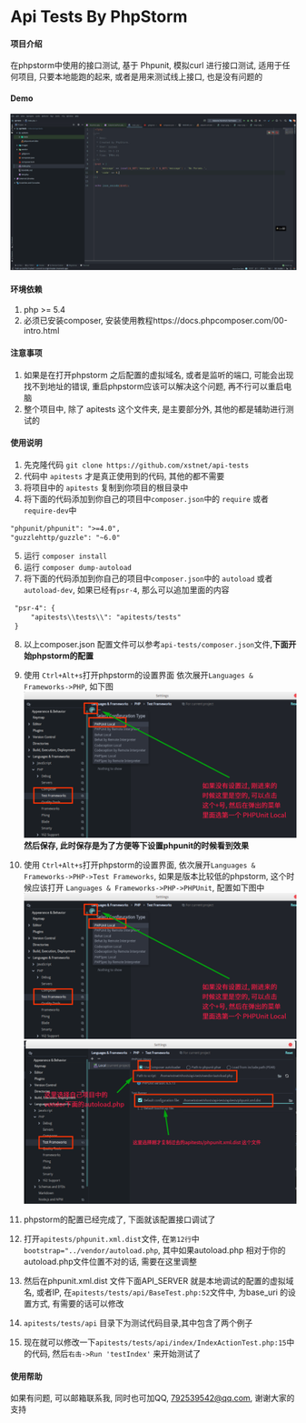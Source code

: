# Api Tests By PhpStorm

#### 项目介绍
在phpstorm中使用的接口测试, 基于 Phpunit, 模拟curl 进行接口测试, 适用于任何项目, 只要本地能跑的起来, 或者是用来测试线上接口, 也是没有问题的

#### Demo
![demo][1]

#### 环境依赖
1. php >= 5.4
2. 必须已安装composer, 安装使用教程https://docs.phpcomposer.com/00-intro.html

#### 注意事项
1. 如果是在打开phpstorm 之后配置的虚拟域名, 或者是监听的端口, 可能会出现找不到地址的错误, 重启phpstorm应该可以解决这个问题, 再不行可以重启电脑
2. 整个项目中, 除了 apitests 这个文件夹, 是主要部分外, 其他的都是辅助进行测试的


#### 使用说明
1. 先克隆代码 `git clone https://github.com/xstnet/api-tests`
2. 代码中 `apitests` 才是真正使用到的代码, 其他的都不需要
3. 将项目中的 `apitests` 复制到你项目的根目录中
4. 将下面的代码添加到你自己的项目中`composer.json`中的 `require` 或者 `require-dev`中
 ```
 "phpunit/phpunit": ">=4.0",
 "guzzlehttp/guzzle": "~6.0"
 ```

5. 运行 `composer install`
6. 运行 `composer dump-autoload`
7. 将下面的代码添加到你自己的项目中`composer.json`中的 `autoload` 或者 `autoload-dev`, 如果已经有`psr-4`, 那么可以追加里面的内容

 ```
  "psr-4": {
      "apitests\\tests\\": "apitests/tests"
  }
 ```
8. 以上composer.json 配置文件可以参考`api-tests/composer.json`文件,**下面开始phpstorm的配置**
9. 使用 `Ctrl+Alt+s`打开phpstorm的设置界面 依次展开`Languages & Frameworks->PHP`, 如下图![phstrom设置PHP环境变量][2] 
     **然后保存, 此时保存是为了方便等下设置phpunit的时候看到效果**

10. 使用 `Ctrl+Alt+s`打开phpstorm的设置界面, 依次展开`Languages & Frameworks->PHP->Test Frameworks`, 如果是版本比较低的phpstorm, 这个时候应该打开 `Languages & Frameworks->PHP->PHPUnit`, 配置如下图中![此处输入图片的描述][3]![此处输入图片的描述][4]
11. phpstorm的配置已经完成了, 下面就该配置接口调试了
12. 打开`apitests/phpunit.xml.dist`文件, 在`第12行`中`bootstrap="../vendor/autoload.php`, 其中如果autoload.php 相对于你的autoload.php文件位置不对的话, 需要在这里调整
13. 然后在phpunit.xml.dist 文件下面API_SERVER 就是本地调试的配置的虚拟域名, 或者IP, 在`apitests/tests/api/BaseTest.php:52`文件中, 为base_uri 的设置方式, 有需要的话可以修改
14. `apitests/tests/api` 目录下为测试代码目录,其中包含了两个例子
15. 现在就可以修改一下`apitests/tests/api/index/IndexActionTest.php:15`中的代码, 然后`右击->Run 'testIndex'` 来开始测试了

#### 使用帮助
如果有问题, 可以邮箱联系我, 同时也可加QQ, 792539542@qq.com, 谢谢大家的支持


  [1]: https://raw.githubusercontent.com/xstnet/api-tests/master/images/demo.gif
  [2]: https://raw.githubusercontent.com/xstnet/api-tests/master/images/step-2.png
  [3]: https://raw.githubusercontent.com/xstnet/api-tests/master/images/step-2.png
  [4]: https://raw.githubusercontent.com/xstnet/api-tests/master/images/step-3.png